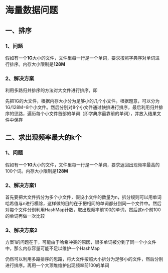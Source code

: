 # 海量数据问题

## 一、排序

### 1、问题

假如有一个**1G**大小的文件，文件里每一行是一个单词，要求按照字典序对单词进行排序。内存大小限制是**128M**

### 2、解决方案

利用多路归并排序的方法对大文件进行排序，即

先把1G的大文件，根据内存大小分为足够小的几个小文件。根据题意，可以分为1G/128M=8个小文件。然后分别对8个小文件通过快排进行排序，最后利用归并排序的思路，遍历每个小文件首部的单词（即字典序最靠前的单词），并放入结果文件中保存

## 二、求出现频率最大的k个

### 1、问题

假如有一个**1G**大小的文件，文件里每一行是一个单词，要求返回出现频率最高的100个词。内存大小限制是**128M**

### 2、解决方案1

首先要把大文件拆分为多个小文件，假设小文件的数量为n，拆分规则可以用单词哈希值与n进行模除，这样做的目的在于把相同的单词都分到同一个文件中。然后对每个文件分别利用HashMap计数，取出现频率前100的单词，然后这n个前100的单词再做一次比较

### 3、解决方案2

方案1的问题在于，可能由于哈希冲突的原因，很多单词被分到了同一个小文件中，那么内存容量可能不足以维护一个HashMap

仍然可以利用多路排序的思路，将大文件按照大小拆分为足够小的文件，然后分别进行排序。再用一个大顶堆维护出现频率前100的单词
